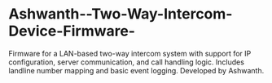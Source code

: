 # Ashwanth--Two-Way-Intercom-Device-Firmware-
Firmware for a LAN-based two-way intercom system with support for IP configuration, server communication, and call handling logic. Includes landline number mapping and basic event logging.  Developed by Ashwanth.
